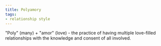 ```yaml
---
title: Polyamory
tags: 
- relationship style
---
```

"Poly" (many) + "amor" (love) - the practice of having multiple love-filled relationships with the knowledge and consent of all involved.